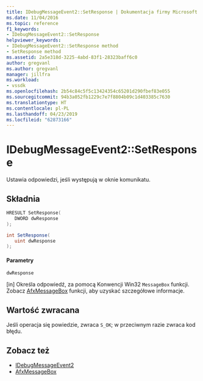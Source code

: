 ```yaml
---
title: IDebugMessageEvent2::SetResponse | Dokumentacja firmy Microsoft
ms.date: 11/04/2016
ms.topic: reference
f1_keywords:
- IDebugMessageEvent2::SetResponse
helpviewer_keywords:
- IDebugMessageEvent2::SetResponse method
- SetResponse method
ms.assetid: 2a5e318d-3225-4abd-83f1-28323baff6c0
author: gregvanl
ms.author: gregvanl
manager: jillfra
ms.workload:
- vssdk
ms.openlocfilehash: 2b54c84c5f5c13424354c65201d290fbef83e055
ms.sourcegitcommit: 94b3a052fb1229c7e7f8804b09c1d403385c7630
ms.translationtype: HT
ms.contentlocale: pl-PL
ms.lasthandoff: 04/23/2019
ms.locfileid: "62873166"
---
```

# <a name="idebugmessageevent2setresponse"></a>IDebugMessageEvent2::SetResponse
Ustawia odpowiedzi, jeśli występują w oknie komunikatu.

## <a name="syntax"></a>Składnia

```cpp
HRESULT SetResponse( 
   DWORD dwResponse
);
```

```csharp
int SetResponse( 
   uint dwResponse
);
```

#### <a name="parameters"></a>Parametry
 `dwResponse`

 [in] Określa odpowiedź, za pomocą Konwencji Win32 `MessageBox` funkcji. Zobacz [AfxMessageBox](/cpp/mfc/reference/cstring-formatting-and-message-box-display#afxmessagebox) funkcji, aby uzyskać szczegółowe informacje.

## <a name="return-value"></a>Wartość zwracana
 Jeśli operacja się powiedzie, zwraca `S_OK`; w przeciwnym razie zwraca kod błędu.

## <a name="see-also"></a>Zobacz też
- [IDebugMessageEvent2](../../../extensibility/debugger/reference/idebugmessageevent2.md)
- [AfxMessageBox](/cpp/mfc/reference/cstring-formatting-and-message-box-display#afxmessagebox)